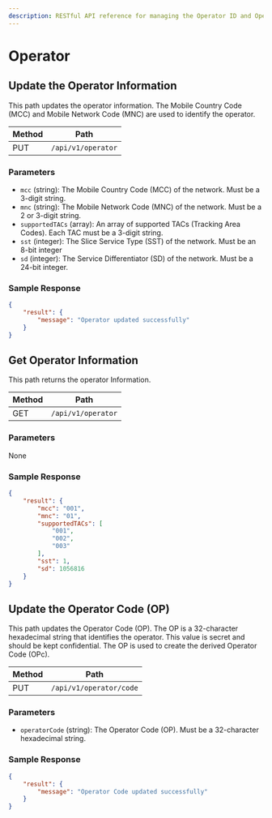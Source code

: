 ```yaml
---
description: RESTful API reference for managing the Operator ID and Operator Code.
---
```


# Operator

## Update the Operator Information

This path updates the operator information. The Mobile Country Code (MCC) and Mobile Network Code (MNC) are used to identify the operator.

| Method | Path               |
| ------ | ------------------ |
| PUT    | `/api/v1/operator` |

### Parameters

- `mcc` (string): The Mobile Country Code (MCC) of the network. Must be a 3-digit string.
- `mnc` (string): The Mobile Network Code (MNC) of the network. Must be a 2 or 3-digit string.
- `supportedTACs` (array): An array of supported TACs (Tracking Area Codes). Each TAC must be a 3-digit string.
- `sst` (integer): The Slice Service Type (SST) of the network. Must be an 8-bit integer
- `sd` (integer): The Service Differentiator (SD) of the network. Must be a 24-bit integer.

### Sample Response

```json
{
    "result": {
        "message": "Operator updated successfully"
    }
}
```

## Get Operator Information

This path returns the operator Information.

| Method | Path               |
| ------ | ------------------ |
| GET    | `/api/v1/operator` |

### Parameters

None

### Sample Response

```json
{
    "result": {
        "mcc": "001",
        "mnc": "01",
        "supportedTACs": [
            "001",
            "002",
            "003"
        ],
        "sst": 1,
        "sd": 1056816
    }
}
```

## Update the Operator Code (OP)

This path updates the Operator Code (OP). The OP is a 32-character hexadecimal string that identifies the operator. This value is secret and should be kept confidential. The OP is used to create the derived Operator Code (OPc).

| Method | Path                    |
| ------ | ----------------------- |
| PUT    | `/api/v1/operator/code` |

### Parameters

- `operatorCode` (string): The Operator Code (OP). Must be a 32-character hexadecimal string.

### Sample Response

```json
{
    "result": {
        "message": "Operator Code updated successfully"
    }
}
```
